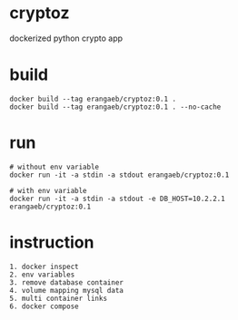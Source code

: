 # cryptoz

dockerized python crypto app

# build

```
docker build --tag erangaeb/cryptoz:0.1 .  
docker build --tag erangaeb/cryptoz:0.1 . --no-cache  
```

# run

```
# without env variable 
docker run -it -a stdin -a stdout erangaeb/cryptoz:0.1  

# with env variable
docker run -it -a stdin -a stdout -e DB_HOST=10.2.2.1 erangaeb/cryptoz:0.1  
```

# instruction
```
1. docker inspect 
2. env variables  
3. remove database container  
4. volume mapping mysql data  
5. multi container links   
6. docker compose  
```
